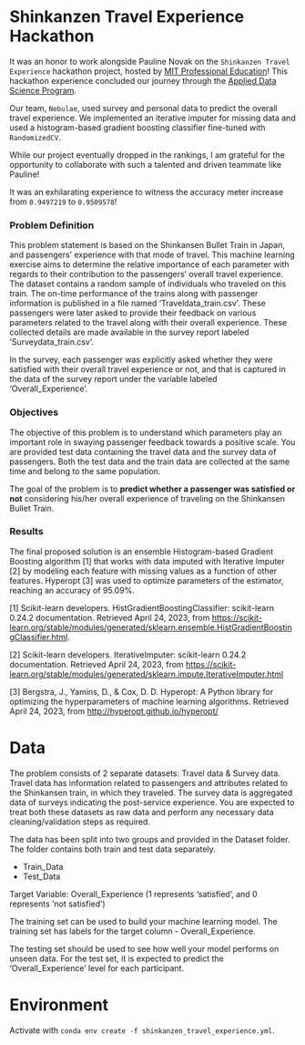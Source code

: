# Shinkanzen Travel Experience Hackathon


It was an honor to work alongside Pauline Novak on the `Shinkanzen Travel Experience` hackathon project, hosted by [MIT Professional Education](https://professional.mit.edu/)! This hackathon experience concluded our journey through the [Applied Data Science Program](https://professional.mit.edu/course-catalog/applied-data-science-program).

Our team, `Nebulae`, used survey and personal data to predict the overall travel experience. We implemented an iterative imputer for missing data and used a histogram-based gradient boosting classifier fine-tuned with `RandomizedCV`.

While our project eventually dropped in the rankings, I am grateful for the opportunity to collaborate with such a talented and driven teammate like Pauline!

It was an exhilarating experience to witness the accuracy meter increase from `0.9497219` to `0.9509578`! 

### Problem Definition

This problem statement is based on the Shinkansen Bullet Train in Japan, and passengers’ experience with that mode of travel. This machine learning exercise aims to determine the relative importance of each parameter with regards to their contribution to the passengers’ overall travel experience. The dataset contains a random sample of individuals who traveled on this train. The on-time performance of the trains along with passenger information is published in a file named ‘Traveldata_train.csv’.  These passengers were later asked to provide their feedback on various parameters related to the travel along with their overall experience. These collected details are made available in the survey report labeled ‘Surveydata_train.csv’.

In the survey, each passenger was explicitly asked whether they were satisfied with their overall travel experience or not, and that is captured in the data of the survey report under the variable labeled ‘Overall_Experience’. 

### Objectives

The objective of this problem is to understand which parameters play an important role in swaying passenger feedback towards a positive scale. You are provided test data containing the travel data and the survey data of passengers. Both the test data and the train data are collected at the same time and belong to the same population.

The goal of the problem is to **predict whether a passenger was satisfied or not** considering his/her overall experience of traveling on the Shinkansen Bullet Train.

### Results

The final proposed solution is an ensemble Histogram-based Gradient Boosting algorithm [1] that works with data imputed with Iterative Imputer [2] by modeling each feature with missing values as a function of other features. Hyperopt [3] was used to optimize parameters of the estimator, reaching an accuracy of 95.09%.

[1] Scikit-learn developers. HistGradientBoostingClassifier: scikit-learn 0.24.2 documentation. Retrieved April 24, 2023, from https://scikit-learn.org/stable/modules/generated/sklearn.ensemble.HistGradientBoostingClassifier.html.

[2] Scikit-learn developers. IterativeImputer: scikit-learn 0.24.2 documentation. Retrieved April 24, 2023, from https://scikit-learn.org/stable/modules/generated/sklearn.impute.IterativeImputer.html

[3] Bergstra, J., Yamins, D., & Cox, D. D. Hyperopt: A Python library for optimizing the hyperparameters of machine learning algorithms. Retrieved April 24, 2023, from http://hyperopt.github.io/hyperopt/

# Data 

The problem consists of 2 separate datasets: Travel data & Survey data. Travel data has information related to passengers and attributes related to the Shinkansen train, in which they traveled. The survey data is aggregated data of surveys indicating the post-service experience. You are expected to treat both these datasets as raw data and perform any necessary data cleaning/validation steps as required.

The data has been split into two groups and provided in the Dataset folder. The folder contains both train and test data separately.

 - Train_Data
 - Test_Data

Target Variable: Overall_Experience (1 represents ‘satisfied’, and 0 represents ‘not satisfied’)

The training set can be used to build your machine learning model. The training set has labels for the target column - Overall_Experience.

The testing set should be used to see how well your model performs on unseen data. For the test set, it is expected to predict the ‘Overall_Experience’ level for each participant.

# Environment

Activate with `conda env create -f shinkanzen_travel_experience.yml`.
